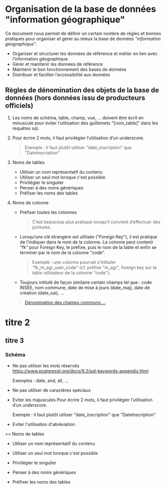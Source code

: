 Organisation de la base de données "information géographique"
====

Ce document nous permet de définir un certain nombre de règles et bonnes pratiques pour organiser et gérer au mieux la base de données *"information géographique"*.

* Organiser et structurer les données de référence et métier en lien avec l’information géographique
* Gérer et maintenir les données de référence
* Maintenir le bon fonctionnement des bases de données
* Distribuer et faciliter l’accessibilité aux données


Règles de dénomination des objets de la base de données (hors données issu de producteurs officiels)
----
	
1. Les noms de schéma, table, champ, vue, ... doivent être écrit en minuscule pour éviter l’utilisation des guillemets "[nom_table]" dans les requêtes sql.

2. Pour écrire 2 mots, il faut privilégier l’utilisation d’un underscore. 
    >Exemple : il faut plutôt utiliser "date_inscription" que "DateInscription"

3. Noms de tables
    * Utiliser un nom représentatif du contenu
    * Utiliser un seul mot lorsque c'est possible
    * Privilégier le singulier
    * Penser à des noms génériques
    * Préfixer les noms des tables

4. Noms de colonne
    * Préfixer toutes les colonnes
        >C’est beaucoup plus pratique lorsqu’il convient d’effectuer des jointures.

    * Lorsqu’une clé étrangère est utilisée ("Foreign Key"), il est pratique de l’indiquer dans le nom de la colonne. 
        La colonne peut contenir "fk" pour Foreign Key, le préfixe,  puis le nom de la table et enfin se terminer par le nom de la colonne "code". 
        >Exemple : une colonne pourrait s’intituler "fk_m_agr_user_code" (cf. préfixe "m_agr", foreign key sur la table utilisateur de la colonne "code").

    * Toujours intitulé de façon similaire certain champs tel que : code INSEE, nom commune, date de mise à jours (date_maj), date de création (date_sai), ...

    >[Dénomination des champs communs ...](nom_champ.md)
    




titre 2 
====

titre 3
-----

### Schéma

* Ne pas utiliser les mots réservés
    https://www.postgresql.org/docs/9.2/sql-keywords-appendix.html
    
    Exemples : date, and, all, ...

* Ne pas utiliser de caractères spéciaux

* Eviter les majuscules
    Pour écrire 2 mots, il faut privilégier l’utilisation d’un underscore. 
    
    Exemple : il faut plutôt utiliser "date_inscription" que "DateInscription"
    
* Eviter l'utilisation d'abréviation 


== Noms de tables

* Utiliser un nom représentatif du contenu

* Utiliser un seul mot lorsque c'est possible

* Privilégier le singulier

* Penser à des noms génériques

* Préfixer les noms des tables
